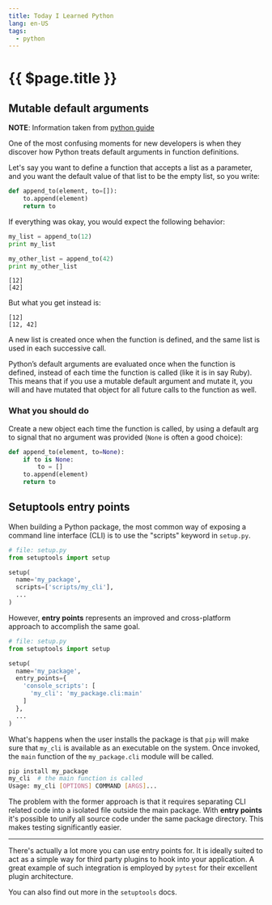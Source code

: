 ```yaml
---
title: Today I Learned Python
lang: en-US
tags:
  - python
---
```


# {{ $page.title }}

## Mutable default arguments

__NOTE__: Information taken from [python guide](http://docs.python-guide.org/en/latest/writing/gotchas/)

One of the most confusing moments for new developers is when they discover how Python treats default arguments in function definitions.

Let's say you want to define a function that accepts a list as a parameter, and you want the default value of that list to be the empty list, so you write:

```python
def append_to(element, to=[]):
    to.append(element)
    return to
```

If everything was okay, you would expect the following behavior:

```python
my_list = append_to(12)
print my_list

my_other_list = append_to(42)
print my_other_list
```

```
[12]
[42]
```

But what you get instead is:

```
[12]
[12, 42]
```

A new list is created once when the function is defined, and the same list is used in each successive call.

Python’s default arguments are evaluated once when the function is defined, instead of each time the function is called (like it is in say Ruby). This means that if you use a mutable default argument and mutate it, you will and have mutated that object for all future calls to the function as well.

### What you should do

Create a new object each time the function is called, by using a default arg to signal that no argument was provided (`None` is often a good choice):

```python
def append_to(element, to=None):
    if to is None:
        to = []
    to.append(element)
    return to
```

## Setuptools entry points

When building a Python package, the most common way of exposing a command line interface (CLI) is to use the "scripts" keyword in `setup.py`.

```python
# file: setup.py
from setuptools import setup

setup(
  name='my_package',
  scripts=['scripts/my_cli'],
  ...
)
```

However, **entry points** represents an improved and cross-platform approach to accomplish the same goal.

```python
# file: setup.py
from setuptools import setup

setup(
  name='my_package',
  entry_points={
    'console_scripts': [
      'my_cli': 'my_package.cli:main'
    ]
  },
  ...
)
```

What's happens when the user installs the package is that ``pip`` will make sure that ``my_cli`` is available as an executable on the system. Once invoked, the ``main`` function of the ``my_package.cli`` module
will be called.

```bash
pip install my_package
my_cli  # the main function is called
Usage: my_cli [OPTIONS] COMMAND [ARGS]...
```

The problem with the former approach is that it requires separating CLI related code into a isolated file outside the main package. With **entry points** it's possible to unify all source code under the same package directory. This makes testing significantly easier.

---

There's actually a lot more you can use entry points for. It is ideally suited to act as a simple way for third party plugins to hook into your application. A great example of such integration is employed by `pytest` for their excellent plugin architecture.

You can also find out more in the `setuptools` docs.


[pytest]: http://pytest.org/latest/
[setuptools]: https://pythonhosted.org/setuptools/setuptools.html#automatic-script-creation
